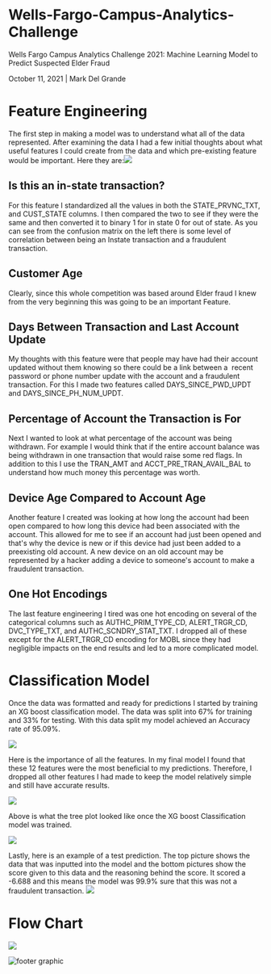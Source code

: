 # Wells-Fargo-Campus-Analytics-Challenge

Wells Fargo Campus Analytics Challenge 2021: Machine Learning Model to
Predict Suspected Elder Fraud

October 11, 2021 | Mark Del Grande

Feature Engineering 
===================

The first step in making a model was to understand what all of the data
represented. After examining the data I had a few initial thoughts about
what useful features I could create from the data and which pre-existing
feature would be important. Here they are:![](image4.png)

Is this an in-state transaction? 
--------------------------------

For this feature I standardized all the values in both the
STATE\_PRVNC\_TXT, and CUST\_STATE columns. I then compared the two to
see if they were the same and then converted it to binary 1 for in state
0 for out of state. As you can see from the confusion matrix on the left
there is some level of correlation between being an Instate transaction
and a fraudulent transaction.

Customer Age 
------------

Clearly, since this whole competition was based around Elder fraud I
knew from the very beginning this was going to be an important Feature.

Days Between Transaction and Last Account Update 
------------------------------------------------

My thoughts with this feature were that people may have had their
account updated without them knowing so there could be a link between a
 recent password or phone number update with the account and a
fraudulent transaction. For this I made two features called
DAYS\_SINCE\_PWD\_UPDT and DAYS\_SINCE\_PH\_NUM\_UPDT.

Percentage of Account the Transaction is For 
--------------------------------------------

Next I wanted to look at what percentage of the account was being
withdrawn. For example I would think that if the entire account balance
was being withdrawn in one transaction that would raise some red flags.
In addition to this I use the TRAN\_AMT and ACCT\_PRE\_TRAN\_AVAIL\_BAL
to understand how much money this percentage was worth.

Device Age Compared to Account Age 
----------------------------------

Another feature I created was looking at how long the account had been
open compared to how long this device had been associated with the
account. This allowed for me to see if an account had just been opened
and that's why the device is new or if this device had just been added
to a preexisting old account. A new device on an old account may be
represented by a hacker adding a device to someone's account to make a
fraudulent transaction.

One Hot Encodings
-----------------

The last feature engineering I tired was one hot encoding on several of
the categorical columns such as AUTHC\_PRIM\_TYPE\_CD, ALERT\_TRGR\_CD,
DVC\_TYPE\_TXT, and AUTHC\_SCNDRY\_STAT\_TXT. I dropped all of these
except for the ALERT\_TRGR\_CD encoding for MOBL since they had
negligible impacts on the end results and led to a more complicated
model.


Classification Model 
====================

Once the data was formatted and ready for predictions I started by
training an XG boost classification model. The data was split into 67%
for training and 33% for testing. With this data split my model achieved
an Accuracy rate of 95.09%.

![](image2.png)

Here is the importance of all the features. In my final model I found
that these 12 features were the most beneficial to my predictions.
Therefore, I dropped all other features I had made to keep the model
relatively simple and still have accurate results.

![](image5.png)

Above is what the tree plot looked like once the XG boost Classification
model was trained.

![](image3.png)

Lastly, here is an example of a test prediction. The top picture shows
the data that was inputted into the model and the bottom pictures show
the score given to this data and the reasoning behind the score. It
scored a -6.688 and this means the model was 99.9% sure that this was
not a fraudulent transaction. ![](image1.png)


Flow Chart 
====================

![](image7.png)

![](image6.png "footer graphic")
